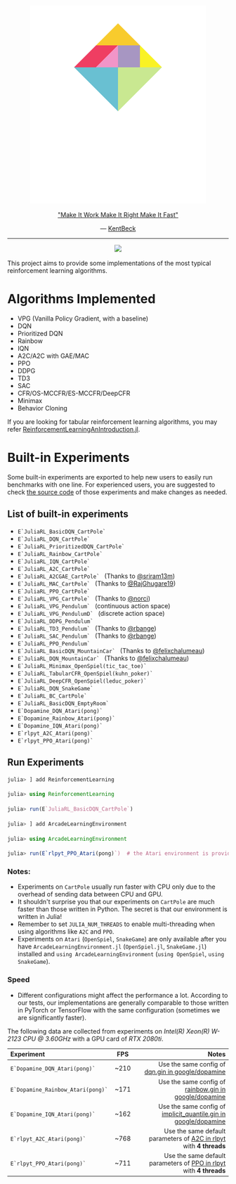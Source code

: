 <div align="center">
<a href="https://en.wikipedia.org/wiki/Tangram"> <img src="./docs/logo/logo.gif"> </a>
<p> <a href="https://wiki.c2.com/?MakeItWorkMakeItRightMakeItFast">"Make It Work Make It Right Make It Fast"</a></p>
<p>― <a href="https://wiki.c2.com/?KentBeck">KentBeck</a></p>
</div>

<hr>
<p align="center">
  <a href="https://github.com/JuliaReinforcementLearning/ReinforcementLearningZoo.jl/actions?query=workflow%3ACI">
  <img src="https://github.com/JuliaReinforcementLearning/ReinforcementLearningZoo.jl/workflows/CI/badge.svg">
  </a>
</p>


This project aims to provide some implementations of the most typical reinforcement learning algorithms.

# Algorithms Implemented
- VPG (Vanilla Policy Gradient, with a baseline)
- DQN
- Prioritized DQN
- Rainbow
- IQN
- A2C/A2C with GAE/MAC
- PPO
- DDPG
- TD3
- SAC
- CFR/OS-MCCFR/ES-MCCFR/DeepCFR
- Minimax
- Behavior Cloning

If you are looking for tabular reinforcement learning algorithms, you may refer [ReinforcementLearningAnIntroduction.jl](https://github.com/JuliaReinforcementLearning/ReinforcementLearningAnIntroduction.jl).

# Built-in Experiments

Some built-in experiments are exported to help new users to easily run benchmarks with one line. For experienced users, you are suggested to check [the source code](https://github.com/JuliaReinforcementLearning/ReinforcementLearningZoo.jl/tree/master/src/experiments) of those experiments and make changes as needed.

## List of built-in experiments

- ``E`JuliaRL_BasicDQN_CartPole` ``
- ``E`JuliaRL_DQN_CartPole` ``
- ``E`JuliaRL_PrioritizedDQN_CartPole` ``
- ``E`JuliaRL_Rainbow_CartPole` ``
- ``E`JuliaRL_IQN_CartPole` ``
- ``E`JuliaRL_A2C_CartPole` ``
- ``E`JuliaRL_A2CGAE_CartPole` `` (Thanks to [@sriram13m](https://github.com/sriram13m))
- ``E`JuliaRL_MAC_CartPole` `` (Thanks to [@RajGhugare19](https://github.com/RajGhugare19))
- ``E`JuliaRL_PPO_CartPole` ``
- ``E`JuliaRL_VPG_CartPole` `` (Thanks to [@norci](https://github.com/norci))
- ``E`JuliaRL_VPG_Pendulum` `` (continuous action space)
- ``E`JuliaRL_VPG_PendulumD` `` (discrete action space)
- ``E`JuliaRL_DDPG_Pendulum` ``
- ``E`JuliaRL_TD3_Pendulum` `` (Thanks to [@rbange](https://github.com/rbange))
- ``E`JuliaRL_SAC_Pendulum` `` (Thanks to [@rbange](https://github.com/rbange))
- ``E`JuliaRL_PPO_Pendulum` ``
- ``E`JuliaRL_BasicDQN_MountainCar` `` (Thanks to [@felixchalumeau](https://github.com/felixchalumeau))
- ``E`JuliaRL_DQN_MountainCar` `` (Thanks to [@felixchalumeau](https://github.com/felixchalumeau))
- ``E`JuliaRL_Minimax_OpenSpiel(tic_tac_toe)` ``
- ``E`JuliaRL_TabularCFR_OpenSpiel(kuhn_poker)` ``
- ``E`JuliaRL_DeepCFR_OpenSpiel(leduc_poker)` ``
- ``E`JuliaRL_DQN_SnakeGame` ``
- ``E`JuliaRL_BC_CartPole` ``
- ``E`JuliaRL_BasicDQN_EmptyRoom` ``
- ``E`Dopamine_DQN_Atari(pong)` ``
- ``E`Dopamine_Rainbow_Atari(pong)` ``
- ``E`Dopamine_IQN_Atari(pong)` ``
- ``E`rlpyt_A2C_Atari(pong)` ``
- ``E`rlpyt_PPO_Atari(pong)` ``

## Run Experiments

```julia
julia> ] add ReinforcementLearning

julia> using ReinforcementLearning

julia> run(E`JuliaRL_BasicDQN_CartPole`)

julia> ] add ArcadeLearningEnvironment

julia> using ArcadeLearningEnvironment

julia> run(E`rlpyt_PPO_Atari(pong)`)  # the Atari environment is provided in ArcadeLearningEnvironment, so we need to install it first
```

### Notes:

- Experiments on `CartPole` usually run faster with CPU only due to the overhead of sending data between CPU and GPU.
- It shouldn't surprise you that our experiments on `CartPole` are much faster than those written in Python. The secret is that our environment is written in Julia!
- Remember to set `JULIA_NUM_THREADS` to enable multi-threading when using algorithms like `A2C` and `PPO`.
- Experiments on `Atari` (`OpenSpiel`, `SnakeGame`) are only available after you have `ArcadeLearningEnvironment.jl` (`OpenSpiel.jl`, `SnakeGame.jl`) installed and `using ArcadeLearningEnvironment` (`using OpenSpiel`, `using SnakeGame`).

### Speed

- Different configurations might affect the performance a lot. According to our tests, our implementations are generally comparable to those written in PyTorch or TensorFlow with the same configuration (sometimes we are significantly faster).

The following data are collected from experiments on *Intel(R) Xeon(R) W-2123 CPU @ 3.60GHz* with a GPU card of *RTX 2080ti*.

| Experiment | FPS | Notes |
|:---------- |:----:| ----:|
| ``E`Dopamine_DQN_Atari(pong)` `` | ~210 | Use the same config of [dqn.gin in google/dopamine](https://github.com/google/dopamine/blob/master/dopamine/agents/dqn/configs/dqn.gin)|
| ``E`Dopamine_Rainbow_Atari(pong)` `` | ~171 | Use the same config of [rainbow.gin in google/dopamine](https://github.com/google/dopamine/blob/master/dopamine/agents/implicit_quantile/configs/rainbow.gin)|
| ``E`Dopamine_IQN_Atari(pong)` `` | ~162 | Use the same config of [implicit_quantile.gin in google/dopamine](https://github.com/google/dopamine/blob/master/dopamine/agents/implicit_quantile/configs/implicit_quantile.gin)|
|``E`rlpyt_A2C_Atari(pong)` ``| ~768 | Use the same default parameters of [A2C in rlpyt](https://github.com/astooke/rlpyt/blob/master/rlpyt/algos/pg/a2c.py) with **4 threads**|
| ``E`rlpyt_PPO_Atari(pong)` `` | ~711 | Use the same default parameters of [PPO in rlpyt](https://github.com/astooke/rlpyt/blob/master/rlpyt/algos/pg/ppo.py) with **4 threads**|
